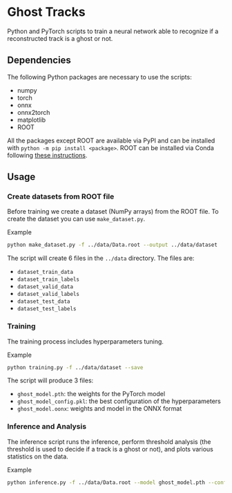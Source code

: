 
# Ghost Tracks

Python and PyTorch scripts to train a neural network able to recognize if a reconstructed track is a ghost or not.

## Dependencies

The following Python packages are necessary to use the scripts:

* numpy
* torch
* onnx
* onnx2torch
* matplotlib
* ROOT

All the packages except ROOT are available via PyPI and can be installed with `python -m pip install <package>`.
ROOT can be installed via Conda following [these instructions](https://iscinumpy.gitlab.io/post/root-conda/).

## Usage

### Create datasets from ROOT file

Before training we create a dataset (NumPy arrays) from the ROOT file. To create the dataset you can use `make_dataset.py`.

Example

```bash
python make_dataset.py -f ../data/Data.root --output ../data/dataset
```

The script will create 6 files in the `../data` directory. The files are:

* `dataset_train_data`
* `dataset_train_labels`
* `dataset_valid_data`
* `dataset_valid_labels`
* `dataset_test_data`
* `dataset_test_labels`

### Training

The training process includes hyperparameters tuning.

Example

```bash
python training.py -f ../data/dataset --save
```

The script will produce 3 files:

* `ghost_model.pth`: the weights for the PyTorch model
* `ghost_model_config.pkl`: the best configuration of the hyperparameters
* `ghost_model.oonx`: weights and model in the ONNX format

### Inference and Analysis

The inference script runs the inference, perform threshold analysis (the threshold is used to decide if a track is a ghost or not), and plots various statistics on the data.

Example

```bash
python inference.py -f ../data/Data.root --model ghost_model.pth --config ghost_model_config.pkl
```
